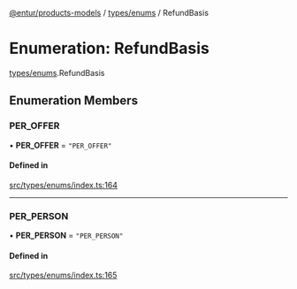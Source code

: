 [@entur/products-models](../README.md) / [types/enums](../modules/types_enums.md) / RefundBasis

# Enumeration: RefundBasis

[types/enums](../modules/types_enums.md).RefundBasis

## Enumeration Members

### PER\_OFFER

• **PER\_OFFER** = ``"PER_OFFER"``

#### Defined in

[src/types/enums/index.ts:164](https://github.com/entur/products-models/blob/main/src/types/enums/index.ts#L164)

___

### PER\_PERSON

• **PER\_PERSON** = ``"PER_PERSON"``

#### Defined in

[src/types/enums/index.ts:165](https://github.com/entur/products-models/blob/main/src/types/enums/index.ts#L165)
